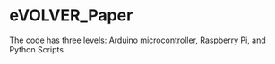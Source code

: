 # eVOLVER_Paper

The code has three levels: Arduino microcontroller, Raspberry Pi, and Python Scripts
